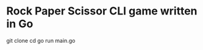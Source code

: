 # Rock Paper Scissor CLI game written in Go

git clone <this-repo>
cd <repo-clone-dir>
go run main.go
